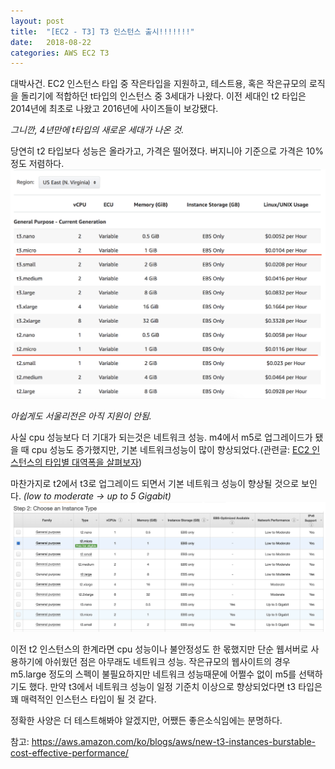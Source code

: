 ```yaml
---
layout: post
title:  "[EC2 - T3] T3 인스턴스 출시!!!!!!!"
date:   2018-08-22
categories: AWS EC2 T3
---
```


대박사건. EC2 인스턴스 타입 중 작은타입을 지원하고, 테스트용, 혹은 작은규모의 로직을 돌리기에 적합하던 t타입의 인스턴스 중 3세대가 나왔다. 이전 세대인 t2 타입은 2014년에 최초로 나왔고 2016년에 사이즈들이 보강됐다. 

*그니깐, 4년만에 t타입의 새로운 세대가 나온 것.*

당연히 t2 타입보다 성능은 올라가고, 가격은 떨어졌다. 버지니아 기준으로 가격은 10%정도 저렴하다. 
![그림1](/images/t2t3-pricing.png)

 *아쉽게도 서울리전은 아직 지원이 안됨.* 

사실 cpu 성능보다 더 기대가 되는것은 네트워크 성능. m4에서 m5로 업그레이드가 됐을 때 cpu 성능도 증가했지만, 기본 네트워크성능이 많이 향상되었다.(관련글: [EC2 인스턴스의 타입별 대역폭을 살펴보자](https://blog.wisen.co.kr/?p=7751))

마찬가지로 t2에서 t3로 업그레이드 되면서 기본 네트워크 성능이 향상될 것으로 보인다. *(low to moderate -> up to 5 Gigabit)* 
![그림2](/images/t2t3-performance.png)

이전 t2 인스턴스의 한계라면 cpu 성능이나 불안정성도 한 몫했지만 단순 웹서버로 사용하기에 아쉬웠던 점은 아무래도 네트워크 성능. 작은규모의 웹사이트의 경우 m5.large 정도의 스펙이 불필요하지만 네트워크 성능때문에 어쩔수 없이 m5를 선택하기도 했다. 만약 t3에서 네트워크 성능이 일정 기준치 이상으로 향상되었다면 t3 타입은 꽤 매력적인 인스턴스 타입이 될 것 같다. 

정확한 사양은 더 테스트해봐야 알겠지만, 어쨌든 좋은소식임에는 분명하다. 

참고: https://aws.amazon.com/ko/blogs/aws/new-t3-instances-burstable-cost-effective-performance/